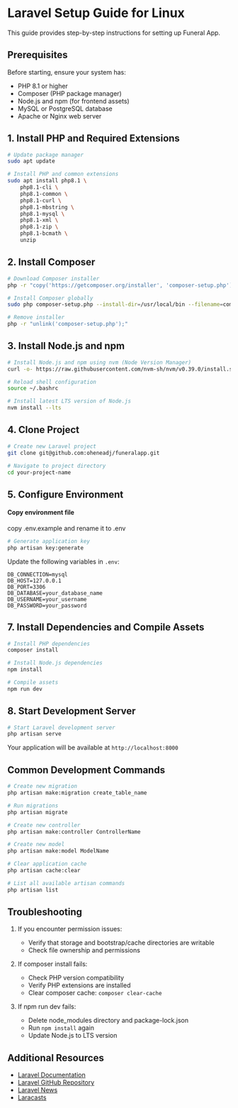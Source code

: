 # Laravel Setup Guide for Linux

This guide provides step-by-step instructions for setting up Funeral App.

## Prerequisites

Before starting, ensure your system has:

-   PHP 8.1 or higher
-   Composer (PHP package manager)
-   Node.js and npm (for frontend assets)
-   MySQL or PostgreSQL database
-   Apache or Nginx web server

## 1. Install PHP and Required Extensions

```bash
# Update package manager
sudo apt update

# Install PHP and common extensions
sudo apt install php8.1 \
    php8.1-cli \
    php8.1-common \
    php8.1-curl \
    php8.1-mbstring \
    php8.1-mysql \
    php8.1-xml \
    php8.1-zip \
    php8.1-bcmath \
    unzip
```

## 2. Install Composer

```bash
# Download Composer installer
php -r "copy('https://getcomposer.org/installer', 'composer-setup.php');"

# Install Composer globally
sudo php composer-setup.php --install-dir=/usr/local/bin --filename=composer

# Remove installer
php -r "unlink('composer-setup.php');"
```

## 3. Install Node.js and npm

```bash
# Install Node.js and npm using nvm (Node Version Manager)
curl -o- https://raw.githubusercontent.com/nvm-sh/nvm/v0.39.0/install.sh | bash

# Reload shell configuration
source ~/.bashrc

# Install latest LTS version of Node.js
nvm install --lts
```

## 4. Clone Project

```bash
# Create new Laravel project
git clone git@github.com:oheneadj/funeralapp.git

# Navigate to project directory
cd your-project-name
```

## 5. Configure Environment

#### Copy environment file

copy .env.example and rename it to .env

```bash
# Generate application key
php artisan key:generate

```

Update the following variables in `.env`:

```
DB_CONNECTION=mysql
DB_HOST=127.0.0.1
DB_PORT=3306
DB_DATABASE=your_database_name
DB_USERNAME=your_username
DB_PASSWORD=your_password
```

## 7. Install Dependencies and Compile Assets

```bash
# Install PHP dependencies
composer install

# Install Node.js dependencies
npm install

# Compile assets
npm run dev
```

## 8. Start Development Server

```bash
# Start Laravel development server
php artisan serve
```

Your application will be available at `http://localhost:8000`

## Common Development Commands

```bash
# Create new migration
php artisan make:migration create_table_name

# Run migrations
php artisan migrate

# Create new controller
php artisan make:controller ControllerName

# Create new model
php artisan make:model ModelName

# Clear application cache
php artisan cache:clear

# List all available artisan commands
php artisan list
```

## Troubleshooting

1. If you encounter permission issues:

    - Verify that storage and bootstrap/cache directories are writable
    - Check file ownership and permissions

2. If composer install fails:

    - Check PHP version compatibility
    - Verify PHP extensions are installed
    - Clear composer cache: `composer clear-cache`

3. If npm run dev fails:
    - Delete node_modules directory and package-lock.json
    - Run `npm install` again
    - Update Node.js to LTS version

## Additional Resources

-   [Laravel Documentation](https://laravel.com/docs)
-   [Laravel GitHub Repository](https://github.com/laravel/laravel)
-   [Laravel News](https://laravel-news.com)
-   [Laracasts](https://laracasts.com)
